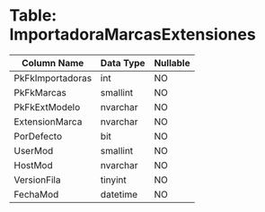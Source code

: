 # Table: ImportadoraMarcasExtensiones

| Column Name | Data Type | Nullable |
|-------------|-----------|----------|
| PkFkImportadoras | int | NO |
| PkFkMarcas | smallint | NO |
| PkFkExtModelo | nvarchar | NO |
| ExtensionMarca | nvarchar | NO |
| PorDefecto | bit | NO |
| UserMod | smallint | NO |
| HostMod | nvarchar | NO |
| VersionFila | tinyint | NO |
| FechaMod | datetime | NO |
